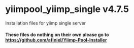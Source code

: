 # yiimpool_yiimp_single v4.7.5
Installation files for yiimp single server

#### These files do nothing on their own please go to https://github.com/afiniel/Yiimp-Pool-Installer
